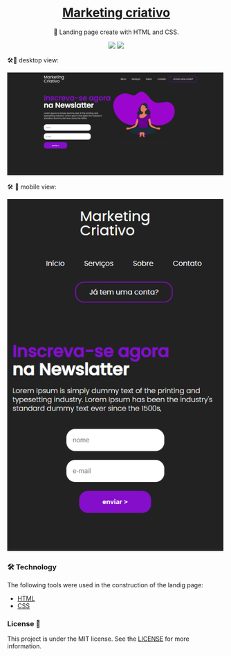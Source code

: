 <h1 align="center">
    <a href="#">Marketing criativo</a>
</h1>
<p align="center">🚀 Landing page create with HTML and CSS.
<p align="center">
  <img src="http://img.shields.io/static/v1?label=License&message=MIT&color=green&style=for-the-badge"/>
  <img src="https://img.shields.io/static/v1?label=vercel&message=deploy&color=blue&style=for-the-badge&logo=vercel"/>
</p>


🛠🚀 desktop view:

<img width="500" src="images/imgdesktop.png" />


🛠 🚀 mobile view:

<img width="500" src="images/imgmobile.png" />


### 🛠 Technology

The following tools were used in the construction of the landig page:

- [HTML](https://developer.mozilla.org/pt-BR/docs/Web/HTML/)
- [CSS](https://developer.mozilla.org/pt-BR/docs/Web/CSS/)



### License 📝

This project is under the MIT license. See the [LICENSE](https://github.com/AnaMickaelly/form-react/blob/master/LICENSE) for more information.
